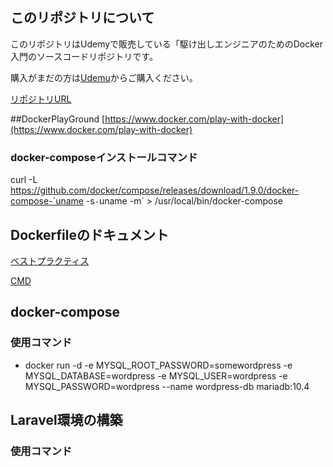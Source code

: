 ## このリポジトリについて

このリポジトリはUdemyで販売している「駆け出しエンジニアのためのDocker入門のソースコードリポジトリです。

購入がまだの方は[Udemu](https://www.udemy.com/course/docker-startup)からご購入ください。

[リポジトリURL](https://github.com/uchidayuma/udemy-docker.git)

##DockerPlayGround
[https://www.docker.com/play-with-docker](https://www.docker.com/play-with-docker)

### docker-composeインストールコマンド
curl -L https://github.com/docker/compose/releases/download/1.9.0/docker-compose-`uname -s`-`uname -m` > /usr/local/bin/docker-compose

## Dockerfileのドキュメント
[ベストプラクティス](https://docs.docker.jp/engine/articles/dockerfile_best-practice.html)

[CMD](https://docs.docker.jp/engine/reference/builder.html#cmd)

## docker-compose
### 使用コマンド
- docker run -d -e MYSQL_ROOT_PASSWORD=somewordpress -e MYSQL_DATABASE=wordpress -e MYSQL_USER=wordpress -e MYSQL_PASSWORD=wordpress --name wordpress-db mariadb:10.4

## Laravel環境の構築
### 使用コマンド
